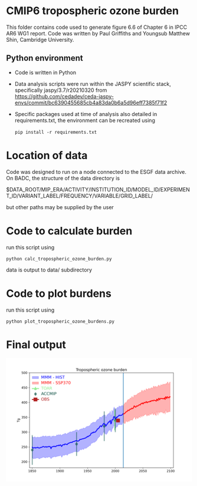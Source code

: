 # CMIP6 tropospheric ozone burden

This folder contains code used to generate figure 6.6 of Chapter 6 in IPCC AR6 WG1 report.  Code was written by Paul Griffiths and Youngsub Matthew Shin, Cambridge University.

## Python environment

- Code is written in Python 

- Data analysis scripts were run within the JASPY scientific stack, specifically jaspy/3.7/r20210320 from https://github.com/cedadev/ceda-jaspy-envs/commit/bc6390455685cb4a83da0b6a5d96eff7385f71f2

- Specific packages used at time of analysis also detailed in requirements.txt, the environment can be recreated using 

     ``` pip install -r requirements.txt ```

# Location of data
Code was designed to run on a node connected to the ESGF data archive.  On BADC, the structure of the data directory is

   $DATA_ROOT/MIP_ERA/ACTIVITY/INSTITUTION_ID/MODEL_ID/EXPERIMENT_ID/VARIANT_LABEL/FREQUENCY/VARIABLE/GRID_LABEL/ 
   
   but other paths may be supplied by the user

# Code to calculate burden

run this script using 

    python calc_tropospheric_ozone_burden.py

data is output to data/ subdirectory

# Code to plot burdens

run this script using

    python plot_tropospheric_ozone_burdens.py

# Final output

![](CH6_fig.png)